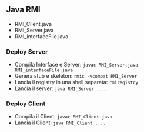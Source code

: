 ## Java RMI

* RMI_Client.java
* RMI_Server.java
* RMI_interfaceFile.java

### Deploy Server 
- Compila Interface e Server: `javac RMI_Server.java RMI_interfaceFile.java`
- Genera stub e skeleton: `rmic -vcompat RMI_Server`
- Lancia il registry in una shell separata: `rmiregistry`
- Lancia il server: `java RMI_Server ....`

### Deploy Client
- Compila il Client: `javac RMI_Client.java`
- Lancia il Client: `java RMI_Client ....`